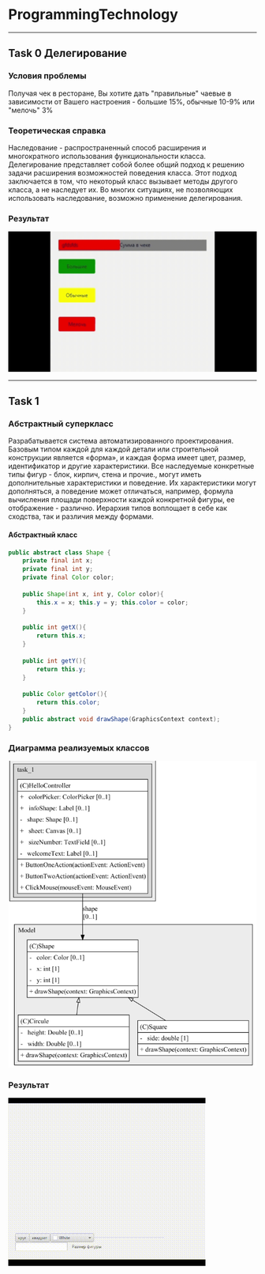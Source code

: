 # ProgrammingTechnology

---

## Task 0 Делегирование

### Условия проблемы

Получая чек в ресторане, Вы хотите дать "правильные" чаевые в зависимости от Вашего настроения - большие 15%,  обычные 10-9% или "мелочь"  3%

### Теоретическая справка

Наследование - распространенный способ расширения и многократного использования функциональности класса. Делегирование представляет собой более общий подход к решению задачи расширения возможностей поведения класса. Этот подход заключается в том, что некоторый класс вызывает методы другого класса, а не наследует их. Во многих ситуациях, не позволяющих использовать наследование, возможно применение делегирования.

### Результат

![Result_Task_0](/Docs/Gif/Task_0.gif)

---

## Task 1

### Абстрактный суперкласс

Разрабатывается  система автоматизированного проектирования. Базовым типом каждой  для каждой детали или строительной конструкции является «форма», и каждая форма имеет цвет, размер, идентификатор и другие характеристики. Все наследуемые конкретные типы фигур - блок, кирпич, стена и прочие., могут иметь дополнительные характеристики и поведение. Их характеристики могут дополняться, а  поведение может отличаться, например, формула вычисления площади поверхности каждой конкретной  фигуры, ее отображение - различно. Иерархия типов воплощает в себе как сходства, так и различия между формами.

#### Абстрактный класс

```java
public abstract class Shape {
    private final int x;
    private final int y;
    private final Color color;

    public Shape(int x, int y, Color color){
        this.x = x; this.y = y; this.color = color;
    }

    public int getX(){
        return this.x;
    }

    public int getY(){
        return this.y;
    }

    public Color getColor(){
        return this.color;
    }
    public abstract void drawShape(GraphicsContext context);
}
```

### Диаграмма реализуемых классов

![Task_1](/Docs/Images/Task_1.png)

### Результат

![Task_1_Result](/Docs/Gif/Task_1.gif)
